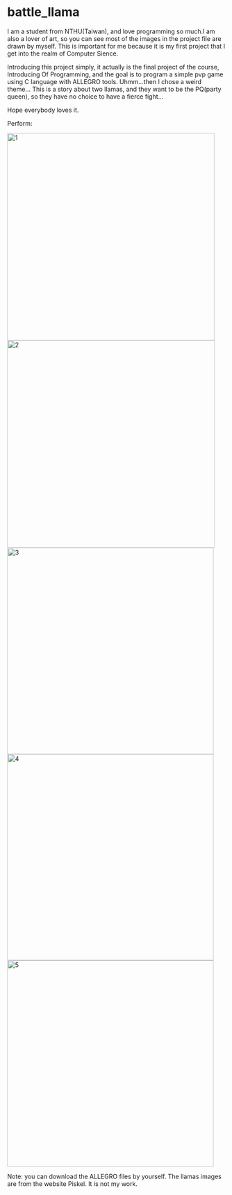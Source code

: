 # battle_llama

I am a student from NTHU(Taiwan), and love programming so much.I am also a lover of art, so you can see most of the images in the project file are drawn by myself.
This is important for me because it is my first project that I get into the realm of Computer Sience.

Introducing this project simply, it actually is the final project of the course, Introducing Of Programming, and the goal is to program a simple pvp game using C language with ALLEGRO tools.
Uhmm...then I chose a weird theme...
This is a story about two llamas, and they want to be the PQ(party queen), so they have no choice to have a fierce fight...

Hope everybody loves it.

Perform:

<img width="477" alt="1" src="https://user-images.githubusercontent.com/41135423/42719697-a871a99c-874c-11e8-9765-48cf6405b19b.png">

<img width="478" alt="2" src="https://user-images.githubusercontent.com/41135423/42719698-a8a88610-874c-11e8-92a0-26a0de5b90e6.png">

<img width="475" alt="3" src="https://user-images.githubusercontent.com/41135423/42719699-a8d74a36-874c-11e8-896d-9db266acded3.png">

<img width="475" alt="4" src="https://user-images.githubusercontent.com/41135423/42719695-a8124b96-874c-11e8-924f-7e36e83597e0.png">

<img width="475" alt="5" src="https://user-images.githubusercontent.com/41135423/42719696-a849337c-874c-11e8-89ca-9ef6ce0bc46c.png">

Note: you can download the ALLEGRO files by yourself. The llamas images are from the website Piskel. It is not my work.
